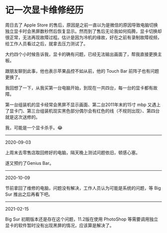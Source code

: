 # 记一次显卡维修经历


周日去了 Apple Store 的售后，原因是之前一直以为是微信的原因导致电脑切换独立显卡时会黑屏数秒然后恢复显示。然而到了售后无论我如何捣腾，显卡切换却很正常，无法再现故障过程。估计是因为冷机的缘故，好在之前有录制故障视频，给工作人员看过之后，就拿去压力测试了。

大约四个小时候告诉我，显卡的确有问题，已经无法输出画面了，帮我直接更换主板。
<!--more-->
跟朋友聊到此事，他也表示苹果品控不如从前，他的 Touch Bar 前阵子也有问题更换了。

我回想了一下，从我买第一台电脑开始，到现在一共四台，每一台的显卡都有故障。

第一台组装机的显卡经常会黑屏不显示画面、第二台2011年末的15寸 mbp 又遇上了显卡门、第三台组装机现实黑色部分偶尔会有红色的线（不规则出现）、第四台就是这次送修的。

我，可能是一个显卡杀手。😂

---

2020-09-03

上周末去零售店取回修好的电脑，隔天晚上测试问题依旧，顿感心塞。

遂又预约了Genius Bar。

---

2020-10-09

节前拿回了维修的电脑，问题没有解决，工作人员认为可能是系统的问题，等 Big Sur 推出之后再看下吧。

---

2021-02-15

Big Sur 初期版本还是存在这个问题，11.2版在使用 PhotoShop 等需要调用独立显卡的软件暂时没有出现黑屏的情况，应该算是解决了。
